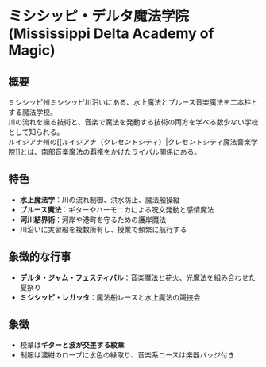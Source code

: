 # ミシシッピ・デルタ魔法学院 (Mississippi Delta Academy of Magic)

## 概要
ミシシッピ州ミシシッピ川沿いにある、水上魔法とブルース音楽魔法を二本柱とする魔法学校。  
川の流れを操る技術と、音楽で魔法を発動する技術の両方を学べる数少ない学校として知られる。  
ルイジアナ州の[[ルイジアナ（クレセントシティ）|クレセントシティ魔法音楽学院]]とは、南部音楽魔法の覇権をかけたライバル関係にある。

## 特色
- **水上魔法学**：川の流れ制御、洪水防止、魔法船操縦  
- **ブルース魔法**：ギターやハーモニカによる呪文発動と感情魔法  
- **河川結界術**：河岸や港町を守るための護岸魔法  
- 川沿いに実習船を複数所有し、授業で頻繁に航行する

## 象徴的な行事
- **デルタ・ジャム・フェスティバル**：音楽魔法と花火、光魔法を組み合わせた夏祭り  
- **ミシシッピ・レガッタ**：魔法船レースと水上魔法の競技会

## 象徴
- 校章は**ギターと波が交差する紋章**
- 制服は濃紺のローブに水色の縁取り、音楽系コースは楽器バッジ付き

